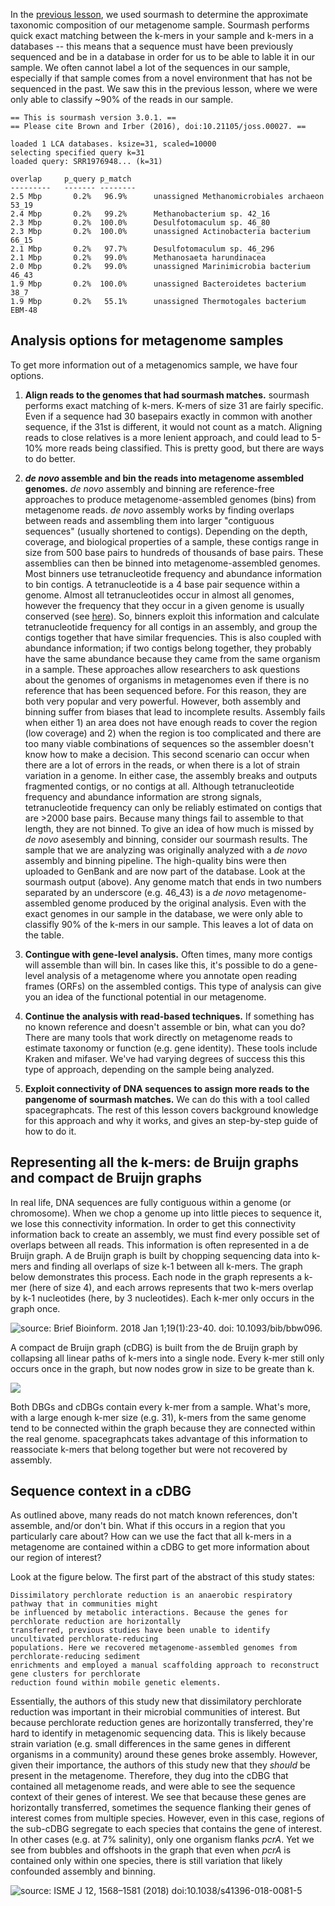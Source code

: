 In the [previous lesson](07_taxonomic_discovery_with_sourmash.md), we used sourmash to determine the approximate taxonomic composition of our metagenome sample. 
Sourmash performs quick exact matching between the k-mers in your sample and k-mers in a databases -- this means that a sequence must have been previously sequenced and be in a database in order for us to be able to lable it in our sample. 
We often cannot label a lot of the sequences in our sample, especially if that sample comes from a novel environment that has not be sequenced in the past. 
We saw this in the previous lesson, where we were only able to classify ~90% of the reads in our sample.

```
== This is sourmash version 3.0.1. ==
== Please cite Brown and Irber (2016), doi:10.21105/joss.00027. ==

loaded 1 LCA databases. ksize=31, scaled=10000
selecting specified query k=31
loaded query: SRR1976948... (k=31)

overlap     p_query p_match
---------   ------- --------
2.5 Mbp       0.2%   96.9%      unassigned Methanomicrobiales archaeon 53_19
2.4 Mbp       0.2%   99.2%      Methanobacterium sp. 42_16
2.3 Mbp       0.2%  100.0%      Desulfotomaculum sp. 46_80
2.3 Mbp       0.2%  100.0%      unassigned Actinobacteria bacterium 66_15
2.1 Mbp       0.2%   97.7%      Desulfotomaculum sp. 46_296
2.1 Mbp       0.2%   99.0%      Methanosaeta harundinacea
2.0 Mbp       0.2%   99.0%      unassigned Marinimicrobia bacterium 46_43
1.9 Mbp       0.2%  100.0%      unassigned Bacteroidetes bacterium 38_7
1.9 Mbp       0.2%   55.1%      unassigned Thermotogales bacterium EBM-48
```

## Analysis options for metagenome samples

To get more information out of a metagenomics sample, we have four options. 
1) **Align reads to the genomes that had sourmash matches.** sourmash performs exact matching of k-mers.
K-mers of size 31 are fairly specific.
Even if a sequence had 30 basepairs exactly in common with another sequence, if the 31st is different, it would not count as a match.
Aligning reads to close relatives is a more lenient approach, and could lead to 5-10% more reads being classified.
This is pretty good, but there are ways to do better.

2) ***de novo* assemble and bin the reads into metagenome assembled genomes.**
*de novo* assembly and binning are reference-free approaches to produce metagenome-assembled genomes (bins) from metagenome reads.
*de novo* assembly works by finding overlaps between reads and assembling them into larger "contiguous sequences" (usually shortened to contigs).
Depending on the depth, coverage, and biological properties of a sample, these contigs range in size from 500 base pairs to hundreds of thousands of base pairs.
These assemblies can then be binned into metagenome-assembled genomes. Most binners use tetranucleotide frequency and abundance information to bin contigs.
A tetranucleotide is a 4 base pair sequence within a genome.
Almost all tetranucleotides occur in almost all genomes, however the frequency that they occur in a given genome is usually conserved (see [here](http://peteranoble.com/noble_pubs/noble_1998.pdf)).
So, binners exploit this information and calculate tetranucleotide frequency for all contigs in an assembly, and group the contigs together that have similar frequencies.
This is also coupled with abundance information; if two contigs belong together, they probably have the same abundance because they came from the same organism in a sample.
These approaches allow researchers to ask questions about the genomes of organisms in metagenomes even if there is no reference that has been sequenced before.
For this reason, they are both very popular and very powerful.
However, both assembly and binning suffer from biases that lead to incomplete results.
Assembly fails when either 1) an area does not have enough reads to cover the region (low coverage) and 2) when the region is too complicated and there are too many viable combinations of sequences so the assembler doesn't know how to make a decision.
This second scenario can occur when there are a lot of errors in the reads, or when there is a lot of strain variation in a genome. 
In either case, the assembly breaks and outputs fragmented contigs, or no contigs at all.
Although tetranucleotide frequency and abundance information are strong signals, tetranucleotide frequency can only be reliably estimated on contigs that are >2000 base pairs.
Because many things fail to assemble to that length, they are not binned. 
To give an idea of how much is missed by *de novo* asesembly and binning, consider our sourmash results.
The sample that we are analyzing was originally analyzed with a *de novo* assembly and binning pipeline.
The high-quality bins were then uploaded to GenBank and are now part of the database. 
Look at the sourmash output (above). 
Any genome match that ends in two numbers separated by an underscore (e.g. 46_43) is a *de novo* metagenome-assembled genome produced by the original analysis.
Even with the exact genomes in our sample in the database, we were only able to classifly 90% of the k-mers in our sample.
This leaves a lot of data on the table.

3) **Contingue with gene-level analysis.** Often times, many more contigs will assemble than will bin. 
In cases like this, it's possible to do a gene-level analysis of a metagenome where you annotate open reading frames (ORFs) on the assembled contigs.
This type of analysis can give you an idea of the functional potential in our metagenome.

4) **Continue the analysis with read-based techniques.**
If something has no known reference and doesn't assemble or bin, what can you do? 
There are many tools that work directly on metagenome reads to estimate taxonomy or function (e.g. gene identity).
These tools include Kraken and mifaser. 
We've had varying degrees of success this this type of approach, depending on the sample being analyzed.

5) **Exploit connectivity of DNA sequences to assign more reads to the pangenome of sourmash matches.**
We can do this with a tool called spacegraphcats.
The rest of this lesson covers background knowledge for this approach and why it works, and gives an step-by-step guide of how to do it.

## Representing all the k-mers: de Bruijn graphs and compact de Bruijn graphs

In real life, DNA sequences are fully contiguous within a genome (or chromosome). 
When we chop a genome up into little pieces to sequence it, we lose this connectivity information.
In order to get this connectivity information back to create an assembly, we must find every possible set of overlaps between all reads.
This information is often represented in a de Bruijn graph.
A de Bruijn graph is built by chopping sequencing data into k-mers and finding all overlaps of size k-1 between all k-mers.
The graph below demonstrates this process.
Each node in the graph represents a k-mer (here of size 4), and each arrows represents that two k-mers overlap by k-1 nucleotides (here, by 3 nucleotides). 
Each k-mer only occurs in the graph once.

![source: Brief Bioinform. 2018 Jan 1;19(1):23-40. doi: 10.1093/bib/bbw096.](_static/A-In-the-de-Bruijn-graph-approach-short-reads-are-split-into-short-k-mers-before-the.png)

A compact de Bruijn graph (cDBG) is built from the de Bruijn graph by collapsing all linear paths of k-mers into a single node.
Every k-mer still only occurs once in the graph, but now nodes grow in size to be greate than k.

![](_static/cdbg.png)

Both DBGs and cDBGs contain every k-mer from a sample. 
What's more, with a large enough k-mer size (e.g. 31), k-mers from the same genome tend to be connected within the graph because they are connected within the real genome. 
spacegraphcats takes advantage of this information to reassociate k-mers that belong together but were not recovered by assembly.

## Sequence context in a cDBG

As outlined above, many reads do not match known references, don't assemble, and/or don't bin. 
What if this occurs in a region that you particularly care about?
How can we use the fact that all k-mers in a metagenome are contained within a cDBG to get more information about our region of interest?

Look at the figure below. 
The first part of the abstract of this study states:

```
Dissimilatory perchlorate reduction is an anaerobic respiratory pathway that in communities might 
be influenced by metabolic interactions. Because the genes for perchlorate reduction are horizontally 
transferred, previous studies have been unable to identify uncultivated perchlorate-reducing 
populations. Here we recovered metagenome-assembled genomes from perchlorate-reducing sediment 
enrichments and employed a manual scaffolding approach to reconstruct gene clusters for perchlorate 
reduction found within mobile genetic elements. 
```

Essentially, the authors of this study new that dissimilatory perchlorate reduction was important in their microbial communities of interest.
But because perchlorate reduction genes are horizontally transferred, they're hard to identify in metagenomic sequencing data.
This is likely because strain variation (e.g. small differences in the same genes in different organisms in a community) around these genes broke assembly.
However, given their importance, the authors of this study new that they *should* be present in the metagenome.
Therefore, they dug into the cDBG that contained all metagenome reads, and were able to see the sequence context of their genes of interest. 
We see that because these genes are horizontally transferred, sometimes the sequence flanking their genes of interest comes from multiple species. 
However, even in this case, regions of the sub-cDBG segregate to each species that contains the gene of interest.
In other cases (e.g. at 7% salinity), only one organism flanks *pcrA*. 
Yet we see from bubbles and offshoots in the graph that even when *pcrA* is contained only within one species, there is still variation that likely confounded assembly and binning. 

![source: ISME J 12, 1568–1581 (2018) doi:10.1038/s41396-018-0081-5](_static/41396_2018_81_Fig4_HTML.png)

